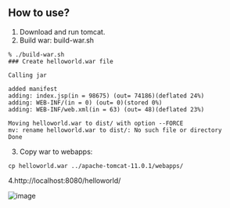 ## How to use?
1. Download and run tomcat.
2. Build war: build-war.sh
```
% ./build-war.sh
### Create helloworld.war file

Calling jar

added manifest
adding: index.jsp(in = 98675) (out= 74186)(deflated 24%)
adding: WEB-INF/(in = 0) (out= 0)(stored 0%)
adding: WEB-INF/web.xml(in = 63) (out= 48)(deflated 23%)

Moving helloworld.war to dist/ with option --FORCE
mv: rename helloworld.war to dist/: No such file or directory
Done
```
3. Copy war to webapps:
```
cp helloworld.war ../apache-tomcat-11.0.1/webapps/
```
4.http://localhost:8080/helloworld/

![image](https://github.com/user-attachments/assets/0e80c511-5c91-4546-acbc-543357870fc7)

   